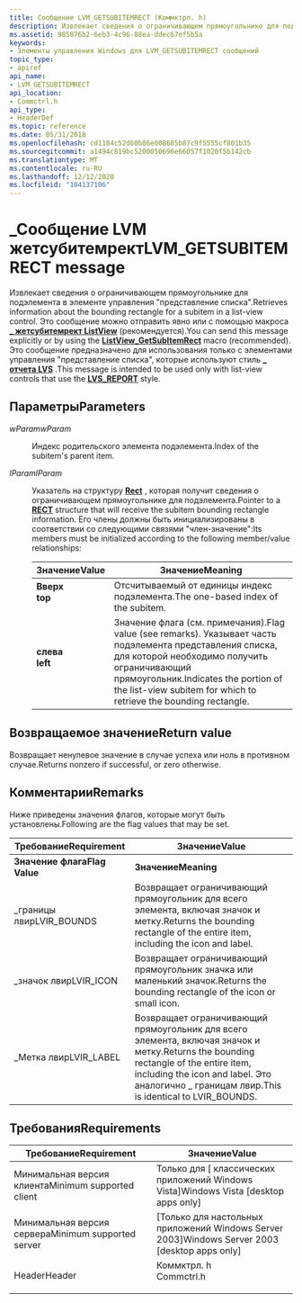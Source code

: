```yaml
---
title: Сообщение LVM_GETSUBITEMRECT (Коммктрл. h)
description: Извлекает сведения о ограничивающем прямоугольнике для подэлемента в элементе управления "представление списка".
ms.assetid: 985876b2-6eb3-4c96-88ea-ddec67ef5b5a
keywords:
- Элементы управления Windows для LVM_GETSUBITEMRECT сообщений
topic_type:
- apiref
api_name:
- LVM_GETSUBITEMRECT
api_location:
- Commctrl.h
api_type:
- HeaderDef
ms.topic: reference
ms.date: 05/31/2018
ms.openlocfilehash: cd1184c52d60b86e008685b87c9f5555cf801b35
ms.sourcegitcommit: a1494c819bc5200050696e66057f1020f5b142cb
ms.translationtype: MT
ms.contentlocale: ru-RU
ms.lasthandoff: 12/12/2020
ms.locfileid: "104137106"
---
```

# <a name="lvm_getsubitemrect-message"></a><span data-ttu-id="1664e-104">\_Сообщение LVM жетсубитемрект</span><span class="sxs-lookup"><span data-stu-id="1664e-104">LVM\_GETSUBITEMRECT message</span></span>

<span data-ttu-id="1664e-105">Извлекает сведения о ограничивающем прямоугольнике для подэлемента в элементе управления "представление списка".</span><span class="sxs-lookup"><span data-stu-id="1664e-105">Retrieves information about the bounding rectangle for a subitem in a list-view control.</span></span> <span data-ttu-id="1664e-106">Это сообщение можно отправить явно или с помощью макроса [**\_ жетсубитемрект ListView**](/windows/desktop/api/Commctrl/nf-commctrl-listview_getsubitemrect) (рекомендуется).</span><span class="sxs-lookup"><span data-stu-id="1664e-106">You can send this message explicitly or by using the [**ListView\_GetSubItemRect**](/windows/desktop/api/Commctrl/nf-commctrl-listview_getsubitemrect) macro (recommended).</span></span> <span data-ttu-id="1664e-107">Это сообщение предназначено для использования только с элементами управления "представление списка", которые используют стиль [**\_ отчета LVS**](list-view-window-styles.md) .</span><span class="sxs-lookup"><span data-stu-id="1664e-107">This message is intended to be used only with list-view controls that use the [**LVS\_REPORT**](list-view-window-styles.md) style.</span></span>

## <a name="parameters"></a><span data-ttu-id="1664e-108">Параметры</span><span class="sxs-lookup"><span data-stu-id="1664e-108">Parameters</span></span>

<dl> <dt>

<span data-ttu-id="1664e-109">*wParam*</span><span class="sxs-lookup"><span data-stu-id="1664e-109">*wParam*</span></span> 
</dt> <dd>

<span data-ttu-id="1664e-110">Индекс родительского элемента подэлемента.</span><span class="sxs-lookup"><span data-stu-id="1664e-110">Index of the subitem's parent item.</span></span>

</dd> <dt>

<span data-ttu-id="1664e-111">*lParam*</span><span class="sxs-lookup"><span data-stu-id="1664e-111">*lParam*</span></span> 
</dt> <dd>

<span data-ttu-id="1664e-112">Указатель на структуру [**Rect**](/previous-versions//dd162897(v=vs.85)) , которая получит сведения о ограничивающем прямоугольнике для подэлемента.</span><span class="sxs-lookup"><span data-stu-id="1664e-112">Pointer to a [**RECT**](/previous-versions//dd162897(v=vs.85)) structure that will receive the subitem bounding rectangle information.</span></span> <span data-ttu-id="1664e-113">Его члены должны быть инициализированы в соответствии со следующими связями "член-значение":</span><span class="sxs-lookup"><span data-stu-id="1664e-113">Its members must be initialized according to the following member/value relationships:</span></span>



| <span data-ttu-id="1664e-114">Значение</span><span class="sxs-lookup"><span data-stu-id="1664e-114">Value</span></span>                                                                                                                             | <span data-ttu-id="1664e-115">Значение</span><span class="sxs-lookup"><span data-stu-id="1664e-115">Meaning</span></span>                                                                                                                           |
|-----------------------------------------------------------------------------------------------------------------------------------|-----------------------------------------------------------------------------------------------------------------------------------|
| <span id="top"></span><span id="TOP"></span><dl> <span data-ttu-id="1664e-116"><dt>**Вверх**</dt></span><span class="sxs-lookup"><span data-stu-id="1664e-116"><dt>**top**</dt></span></span> </dl>    | <span data-ttu-id="1664e-117">Отсчитываемый от единицы индекс подэлемента.</span><span class="sxs-lookup"><span data-stu-id="1664e-117">The one-based index of the subitem.</span></span><br/>                                                                                    |
| <span id="left"></span><span id="LEFT"></span><dl> <span data-ttu-id="1664e-118"><dt>**слева**</dt></span><span class="sxs-lookup"><span data-stu-id="1664e-118"><dt>**left**</dt></span></span> </dl> | <span data-ttu-id="1664e-119">Значение флага (см. примечания).</span><span class="sxs-lookup"><span data-stu-id="1664e-119">Flag value (see remarks).</span></span> <span data-ttu-id="1664e-120">Указывает часть подэлемента представления списка, для которой необходимо получить ограничивающий прямоугольник.</span><span class="sxs-lookup"><span data-stu-id="1664e-120">Indicates the portion of the list-view subitem for which to retrieve the bounding rectangle.</span></span><br/> |



 

</dd> </dl>

## <a name="return-value"></a><span data-ttu-id="1664e-121">Возвращаемое значение</span><span class="sxs-lookup"><span data-stu-id="1664e-121">Return value</span></span>

<span data-ttu-id="1664e-122">Возвращает ненулевое значение в случае успеха или ноль в противном случае.</span><span class="sxs-lookup"><span data-stu-id="1664e-122">Returns nonzero if successful, or zero otherwise.</span></span>

## <a name="remarks"></a><span data-ttu-id="1664e-123">Комментарии</span><span class="sxs-lookup"><span data-stu-id="1664e-123">Remarks</span></span>

<span data-ttu-id="1664e-124">Ниже приведены значения флагов, которые могут быть установлены.</span><span class="sxs-lookup"><span data-stu-id="1664e-124">Following are the flag values that may be set.</span></span>



| <span data-ttu-id="1664e-125">Требование</span><span class="sxs-lookup"><span data-stu-id="1664e-125">Requirement</span></span> | <span data-ttu-id="1664e-126">Значение</span><span class="sxs-lookup"><span data-stu-id="1664e-126">Value</span></span> |
|----------------|---------------------------------------------------------------------------------------------------------------------|
| <span data-ttu-id="1664e-127">**Значение флага**</span><span class="sxs-lookup"><span data-stu-id="1664e-127">**Flag Value**</span></span> | <span data-ttu-id="1664e-128">**Значение**</span><span class="sxs-lookup"><span data-stu-id="1664e-128">**Meaning**</span></span>                                                                                                         |
| <span data-ttu-id="1664e-129">\_границы лвир</span><span class="sxs-lookup"><span data-stu-id="1664e-129">LVIR\_BOUNDS</span></span>   | <span data-ttu-id="1664e-130">Возвращает ограничивающий прямоугольник для всего элемента, включая значок и метку.</span><span class="sxs-lookup"><span data-stu-id="1664e-130">Returns the bounding rectangle of the entire item, including the icon and label.</span></span>                                    |
| <span data-ttu-id="1664e-131">\_значок лвир</span><span class="sxs-lookup"><span data-stu-id="1664e-131">LVIR\_ICON</span></span>     | <span data-ttu-id="1664e-132">Возвращает ограничивающий прямоугольник значка или маленький значок.</span><span class="sxs-lookup"><span data-stu-id="1664e-132">Returns the bounding rectangle of the icon or small icon.</span></span>                                                           |
| <span data-ttu-id="1664e-133">\_Метка лвир</span><span class="sxs-lookup"><span data-stu-id="1664e-133">LVIR\_LABEL</span></span>    | <span data-ttu-id="1664e-134">Возвращает ограничивающий прямоугольник для всего элемента, включая значок и метку.</span><span class="sxs-lookup"><span data-stu-id="1664e-134">Returns the bounding rectangle of the entire item, including the icon and label.</span></span> <span data-ttu-id="1664e-135">Это аналогично \_ границам лвир.</span><span class="sxs-lookup"><span data-stu-id="1664e-135">This is identical to LVIR\_BOUNDS.</span></span> |



 

## <a name="requirements"></a><span data-ttu-id="1664e-136">Требования</span><span class="sxs-lookup"><span data-stu-id="1664e-136">Requirements</span></span>



| <span data-ttu-id="1664e-137">Требование</span><span class="sxs-lookup"><span data-stu-id="1664e-137">Requirement</span></span> | <span data-ttu-id="1664e-138">Значение</span><span class="sxs-lookup"><span data-stu-id="1664e-138">Value</span></span> |
|-------------------------------------|---------------------------------------------------------------------------------------|
| <span data-ttu-id="1664e-139">Минимальная версия клиента</span><span class="sxs-lookup"><span data-stu-id="1664e-139">Minimum supported client</span></span><br/> | <span data-ttu-id="1664e-140">Только для \[ классических приложений Windows Vista\]</span><span class="sxs-lookup"><span data-stu-id="1664e-140">Windows Vista \[desktop apps only\]</span></span><br/>                                        |
| <span data-ttu-id="1664e-141">Минимальная версия сервера</span><span class="sxs-lookup"><span data-stu-id="1664e-141">Minimum supported server</span></span><br/> | <span data-ttu-id="1664e-142">\[Только для настольных приложений Windows Server 2003\]</span><span class="sxs-lookup"><span data-stu-id="1664e-142">Windows Server 2003 \[desktop apps only\]</span></span><br/>                                  |
| <span data-ttu-id="1664e-143">Header</span><span class="sxs-lookup"><span data-stu-id="1664e-143">Header</span></span><br/>                   | <dl> <span data-ttu-id="1664e-144"><dt>Коммктрл. h</dt></span><span class="sxs-lookup"><span data-stu-id="1664e-144"><dt>Commctrl.h</dt></span></span> </dl> |



 

